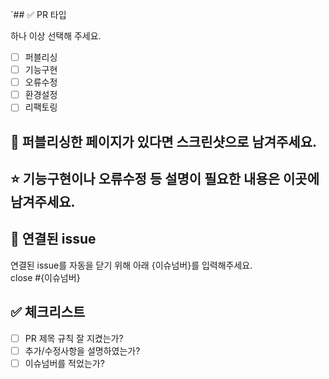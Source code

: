 `## ✅ PR 타입

하나 이상 선택해 주세요.

- [ ] 퍼블리싱
- [ ] 기능구현
- [ ] 오류수정
- [ ] 환경설정
- [ ] 리팩토링<br>

## 📸 퍼블리싱한 페이지가 있다면 스크린샷으로 남겨주세요.

## ⭐️ 기능구현이나 오류수정 등 설명이 필요한 내용은 이곳에 남겨주세요.

## 🔗 연결된 issue

연결된 issue를 자동을 닫기 위해 아래 {이슈넘버}를 입력해주세요.<br>
close #{이슈넘버}<br>

## ✅ 체크리스트

- [ ] PR 제목 규칙 잘 지켰는가?
- [ ] 추가/수정사항을 설명하였는가?
- [ ] 이슈넘버를 적었는가?<br>

